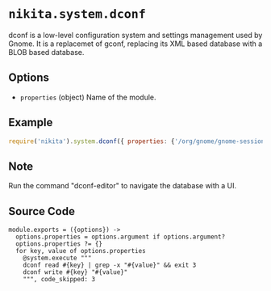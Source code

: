 
# `nikita.system.dconf`

dconf is a low-level configuration system and settings management used by
Gnome. It is a replacemet of gconf, replacing its XML based database with a
BLOB based database.

## Options

*   `properties` (object)
    Name of the module.

## Example
```javascript
require('nikita').system.dconf({ properties: {'/org/gnome/gnome-session/auto-save-session': 'true'} })
```
## Note

Run the command "dconf-editor" to navigate the database with a UI.

## Source Code

    module.exports = ({options}) ->
      options.properties = options.argument if options.argument?
      options.properties ?= {}
      for key, value of options.properties
        @system.execute """
        dconf read #{key} | grep -x "#{value}" && exit 3
        dconf write #{key} "#{value}"
        """, code_skipped: 3
